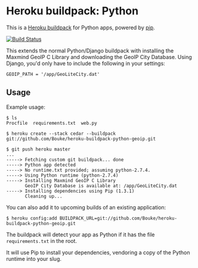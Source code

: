 Heroku buildpack: Python
========================

This is a [Heroku buildpack](http://devcenter.heroku.com/articles/buildpacks) for Python apps, powered by [pip](http://www.pip-installer.org/).

[![Build Status](https://secure.travis-ci.org/Bouke/heroku-buildpack-python.png?branch=master)](http://travis-ci.org/Bouke/heroku-buildpack-python)

This extends the normal Python/Django buildpack with installing the Maxmind GeoIP C Library and downloading the GeoIP City Database. Using Django, you'd only have to include the following in your settings:

    GEOIP_PATH = '/app/GeoLiteCity.dat'

Usage
-----

Example usage:

    $ ls
    Procfile  requirements.txt  web.py

    $ heroku create --stack cedar --buildpack git://github.com/Bouke/heroku-buildpack-python-geoip.git

    $ git push heroku master
    ...
    -----> Fetching custom git buildpack... done
    -----> Python app detected
    -----> No runtime.txt provided; assuming python-2.7.4.
    -----> Using Python runtime (python-2.7.4)
    -----> Installing Maxmind GeoIP C Library
           GeoIP City Database is available at: /app/GeoLiteCity.dat
    -----> Installing dependencies using Pip (1.3.1)
           Cleaning up...

You can also add it to upcoming builds of an existing application:

    $ heroku config:add BUILDPACK_URL=git://github.com/Bouke/heroku-buildpack-python-geoip.git

The buildpack will detect your app as Python if it has the file `requirements.txt` in the root. 

It will use Pip to install your dependencies, vendoring a copy of the Python runtime into your slug. 


